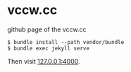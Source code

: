 # vccw.cc

github page of the vccw.cc

```
$ bundle install --path vendor/bundle
$ bundle exec jekyll serve
```

Then visit [127.0.0.1:4000](http://127.0.0.1:4000/).
